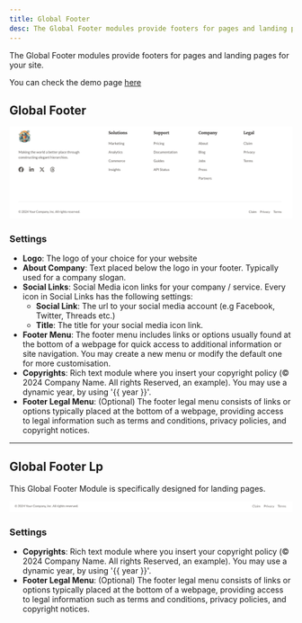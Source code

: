 ```yaml
---
title: Global Footer
desc: The Global Footer modules provide footers for pages and landing pages for your site.
---
```


The Global Footer modules provide footers for pages and landing pages for your site.

You can check the demo page [here](https://143910617.hs-sites-eu1.com/module-global-footer)

## Global Footer

<img src="./global-footer.png" alt="Screenshot of Global Footer Module" />

### Settings
- **Logo**: The logo of your choice for your website
- **About Company**: Text placed below the logo in your footer. Typically used for a company slogan.
- **Social Links**: Social Media icon links for your company / service. Every icon in Social Links has the following settings:
  - **Social Link**: The url to your social media account (e.g Facebook, Twitter, Threads etc.)
  - **Title**: The title for your social media icon link.
- **Footer Menu**: The footer menu includes links or options usually found at the bottom of a webpage for quick access to additional information or site navigation. You may create a new menu or modify the default one for more customisation.
- **Copyrights**: Rich text module where you insert your copyright policy (© 2024 Company Name. All rights Reserved, an example). You may use a dynamic year, by using '{{ year }}'.
- **Footer Legal Menu**: (Optional) The footer legal menu consists of links or options typically placed at the bottom of a webpage, providing access to legal information such as terms and conditions, privacy policies, and copyright notices.

---

## Global Footer Lp

This Global Footer Module is specifically designed for landing pages.

<img src="./global-footer-lp.png" alt="Screenshot of Global Footer Lp Module" />

### Settings
- **Copyrights**: Rich text module where you insert your copyright policy (© 2024 Company Name. All rights Reserved, an example). You may use a dynamic year, by using '{{ year }}'.
- **Footer Legal Menu**: (Optional) The footer legal menu consists of links or options typically placed at the bottom of a webpage, providing access to legal information such as terms and conditions, privacy policies, and copyright notices.
